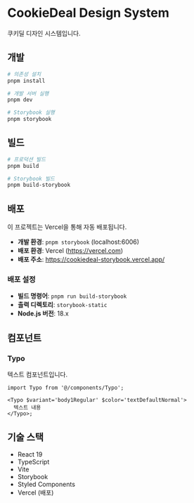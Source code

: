 # CookieDeal Design System

쿠키딜 디자인 시스템입니다.

## 개발

```bash
# 의존성 설치
pnpm install

# 개발 서버 실행
pnpm dev

# Storybook 실행
pnpm storybook
```

## 빌드

```bash
# 프로덕션 빌드
pnpm build

# Storybook 빌드
pnpm build-storybook
```

## 배포

이 프로젝트는 Vercel을 통해 자동 배포됩니다.

- **개발 환경**: `pnpm storybook` (localhost:6006)
- **배포 환경**: Vercel (https://vercel.com)
- **배포 주소**: https://cookiedeal-storybook.vercel.app/

### 배포 설정

- **빌드 명령어**: `pnpm run build-storybook`
- **출력 디렉토리**: `storybook-static`
- **Node.js 버전**: 18.x

## 컴포넌트

### Typo

텍스트 컴포넌트입니다.

```tsx
import Typo from '@/components/Typo';

<Typo $variant='body1Regular' $color='textDefaultNormal'>
  텍스트 내용
</Typo>;
```

## 기술 스택

- React 19
- TypeScript
- Vite
- Storybook
- Styled Components
- Vercel (배포)
